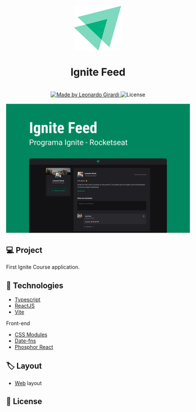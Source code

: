 <div align="center">
   <img src='https://github.com/Leozerassauro/Ignite/blob/main/ReactJS/01-ignite-feed/src/assets/ignite-logo.svg'>   
   <h1>Ignite Feed</h1>
   <br/>
   <div>
      <a href="https://www.linkedin.com/in/leonardo-girardi-494958171/">
      <img alt="Made by Leonardo Girardi" src="https://img.shields.io/badge/made%20by-LeonardoGirardi-%2304D361">
      </a>
      <img alt="License" src="https://img.shields.io/badge/license-MIT-brightgreen">
   </div>
   <br/>
   <div>
      <img alt="" title="" src="https://github.com/Leozerassauro/Ignite/blob/main/ReactJS/01-ignite-feed/images/Cover.png" width="1400px" />
   </div>
</div>

## :computer: Project
First Ignite Course application.

## :rocket: Technologies
- [Typescript](https://www.typescriptlang.org)
- [ReactJS](https://reactjs.org/)
- [Vite](https://vitejs.dev)

Front-end
- [CSS Modules](https://github.com/css-modules/css-modules)
- [Date-fns](https://date-fns.org/docs/Getting-Started)
- [Phosphor React](https://phosphoricons.com)

## :label: Layout
- [Web](https://www.figma.com/community/file/1113573231685349036) layout

## :memo: License

